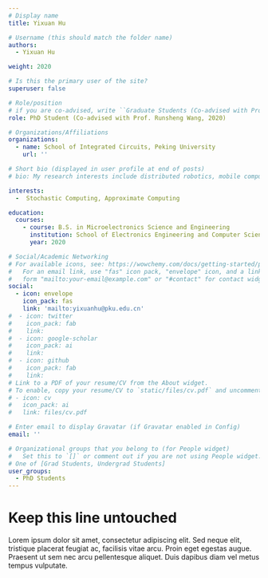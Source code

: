 ```yaml
---
# Display name
title: Yixuan Hu

# Username (this should match the folder name)
authors:
  - Yixuan Hu

weight: 2020

# Is this the primary user of the site?
superuser: false

# Role/position
# if you are co-advised, write ``Graduate Students (Co-advised with Prof. XXX)''
role: PhD Student (Co-advised with Prof. Runsheng Wang, 2020)

# Organizations/Affiliations
organizations:
  - name: School of Integrated Circuits, Peking University
    url: ''

# Short bio (displayed in user profile at end of posts)
# bio: My research interests include distributed robotics, mobile computing and programmable matter.

interests:
  -  Stochastic Computing, Approximate Computing

education:
  courses:
    - course: B.S. in Microelectronics Science and Engineering
      institution: School of Electronics Engineering and Computer Science, Peking University
      year: 2020

# Social/Academic Networking
# For available icons, see: https://wowchemy.com/docs/getting-started/page-builder/#icons
#   For an email link, use "fas" icon pack, "envelope" icon, and a link in the
#   form "mailto:your-email@example.com" or "#contact" for contact widget.
social:
  - icon: envelope
    icon_pack: fas
    link: 'mailto:yixuanhu@pku.edu.cn'
#  - icon: twitter
#    icon_pack: fab
#    link: 
#  - icon: google-scholar
#    icon_pack: ai
#    link: 
#  - icon: github
#    icon_pack: fab
#    link: 
# Link to a PDF of your resume/CV from the About widget.
# To enable, copy your resume/CV to `static/files/cv.pdf` and uncomment the lines below.
# - icon: cv
#   icon_pack: ai
#   link: files/cv.pdf

# Enter email to display Gravatar (if Gravatar enabled in Config)
email: ''

# Organizational groups that you belong to (for People widget)
#   Set this to `[]` or comment out if you are not using People widget.
# One of [Grad Students, Undergrad Students]
user_groups:
  - PhD Students
---
```


# Keep this line untouched
Lorem ipsum dolor sit amet, consectetur adipiscing elit. Sed neque elit, tristique placerat feugiat ac, facilisis vitae arcu. Proin eget egestas augue. Praesent ut sem nec arcu pellentesque aliquet. Duis dapibus diam vel metus tempus vulputate. 


